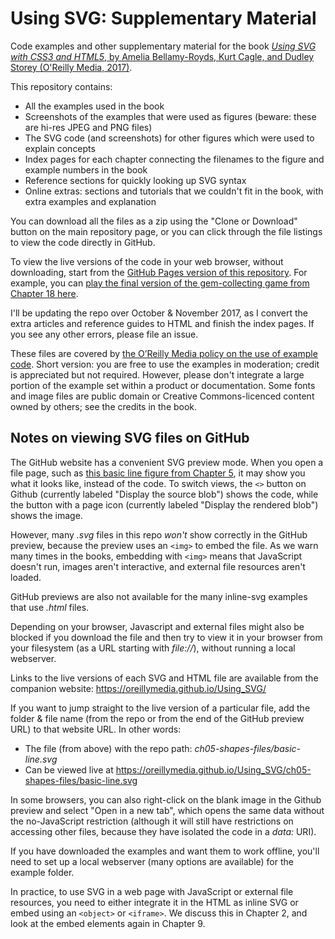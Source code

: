 # Using SVG: Supplementary Material

Code examples and other supplementary material for the book [_Using SVG with CSS3 and HTML5_, by Amelia Bellamy-Royds, Kurt Cagle, and Dudley Storey (O'Reilly Media, 2017)](http://shop.oreilly.com/product/0636920037972.do).

This repository contains:

- All the examples used in the book
- Screenshots of the examples that were used as figures (beware: these are hi-res JPEG and PNG files)
- The SVG code (and screenshots) for other figures which were used to explain concepts
- Index pages for each chapter connecting the filenames to the figure and example numbers in the book
- Reference sections for quickly looking up SVG syntax
- Online extras: sections and tutorials that we couldn't fit in the book, with extra examples and explanation

You can download all the files as a zip using the "Clone or Download" button on the main repository page, or you can click through the file listings to view the code directly in GitHub.

To view the live versions of the code in your web browser, without downloading, start from the [GitHub Pages version of this repository](https://oreillymedia.github.io/Using_SVG/).  For example, you can [play the final version of the gem-collecting game from Chapter 18 here](https://oreillymedia.github.io/Using_SVG/ch18-interaction-files/gem-click-game-misses.svg).

I'll be updating the repo over October & November 2017, as I convert the extra articles and reference guides to HTML and finish the index pages.  If you see any other errors, please file an issue.

These files are covered by [the O’Reilly Media policy on the use of example code](http://shop.oreilly.com/category/customer-service/faq-examples.do). Short version: you are free to use the examples in moderation; credit is appreciated but not required. However, please don't integrate a large portion of the example set within a product or documentation. Some fonts and image files are public domain or Creative Commons-licenced content owned by others; see the credits in the book.

## Notes on viewing SVG files on GitHub

The GitHub website has a convenient SVG preview mode. When you open a file page, such as [this basic line figure from Chapter 5](https://github.com/oreillymedia/Using_SVG/blob/master/ch05-shapes-files/basic-line.svg), it may show you what it looks like, instead of the code. To switch views, the `<>` button on Github (currently labeled "Display the source blob") shows the code, while the button with a page icon (currently labeled "Display the rendered blob") shows the image.

However, many _.svg_ files in this repo _won't_ show correctly in the GitHub preview, because the preview uses an `<img>` to embed the file. As we warn many times in the books, embedding with `<img>` means that JavaScript doesn't run, images aren't interactive, and external file resources aren't loaded.

GitHub previews are also not available for the many inline-svg examples that use _.html_ files.

Depending on your browser, Javascript and external files might also be blocked if you download the file and then try to view it in your browser from your filesystem (as a URL starting with _file://_), without running a local webserver.

Links to the live versions of each SVG and HTML file are available from the companion website: https://oreillymedia.github.io/Using_SVG/

If you want to jump straight to the live version of a particular file, add the folder & file name (from the repo or from the end of the GitHub preview URL) to that website URL. In other words:

- The file (from above) with the repo path: _ch05-shapes-files/basic-line.svg_
- Can be viewed live at https://oreillymedia.github.io/Using_SVG/ch05-shapes-files/basic-line.svg

In some browsers, you can also right-click on the blank image in the Github preview and select "Open in a new tab", which opens the same data without the no-JavaScript restriction (although it will still have restrictions on accessing other files, because they have isolated the code in a _data:_ URI).

If you have downloaded the examples and want them to work offline, you'll need to set up a local webserver (many options are available) for the example folder.

In practice, to use SVG in a web page with JavaScript or external file resources, you need to either integrate it in the HTML as inline SVG or embed using an `<object>` or `<iframe>`.  We discuss this in Chapter 2, and look at the embed elements again in Chapter 9.
